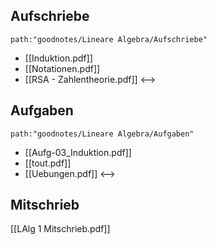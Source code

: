 ## Aufschriebe
```expander
path:"goodnotes/Lineare Algebra/Aufschriebe"
```
- [[Induktion.pdf]]
- [[Notationen.pdf]]
- [[RSA - Zahlentheorie.pdf]]
<-->

## Aufgaben
```expander
path:"goodnotes/Lineare Algebra/Aufgaben"
```
- [[Aufg-03_Induktion.pdf]]
- [[tout.pdf]]
- [[Uebungen.pdf]]
<-->

## Mitschrieb
[[LAlg 1 Mitschrieb.pdf]]
